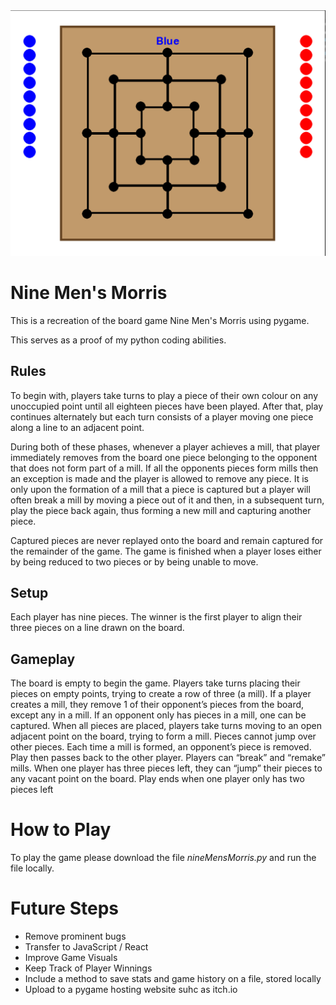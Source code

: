 <img src="Demo.png" />

# Nine Men's Morris 

This is a recreation of the board game Nine Men's Morris using pygame. 

This serves as a proof of my python coding abilities. 

## Rules
To begin with, players take turns to play a piece of their own colour on any unoccupied point until all eighteen pieces have been played. After that, play continues alternately but each turn consists of a player moving one piece along a line to an adjacent point.

During both of these phases, whenever a player achieves a mill, that player immediately removes from the board one piece belonging to the opponent that does not form part of a mill. If all the opponents pieces form mills then an exception is made and the player is allowed to remove any piece. It is only upon the formation of a mill that a piece is captured but a player will often break a mill by moving a piece out of it and then, in a subsequent turn, play the piece back again, thus forming a new mill and capturing another piece.

Captured pieces are never replayed onto the board and remain captured for the remainder of the game. The game is finished when a player loses either by being reduced to two pieces or by being unable to move.

## Setup 

Each player has nine pieces. The winner is the first player to align their three pieces on a line drawn on the
board.

## Gameplay

The board is empty to begin the game. Players take turns placing their pieces on empty points,
trying to create a row of three (a mill). If a player creates a mill, they remove 1 of their opponent’s pieces from
the board, except any in a mill. If an opponent only has pieces in a mill, one can be captured. When all pieces
are placed, players take turns moving to an open adjacent point on the board, trying to form a mill. Pieces
cannot jump over other pieces. Each time a mill is formed, an opponent’s piece is removed. Play then passes
back to the other player. Players can “break” and “remake” mills. When one player has three pieces left, they
can “jump” their pieces to any vacant point on the board. Play ends when one player only has two pieces left

# How to Play

To play the game please download the file <em>nineMensMorris.py</em> and run the file locally. 

# Future Steps 
<ul>
  <li>Remove prominent bugs</li>
  <li>Transfer to JavaScript / React</li>
  <li>Improve Game Visuals</li>
  <li>Keep Track of Player Winnings</li>
  <li>Include a method to save stats and game history on a file, stored locally</li>
  <li>Upload to a pygame hosting website suhc as itch.io</li>
</ul>
